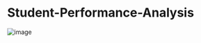 # Student-Performance-Analysis

![image](https://github.com/user-attachments/assets/172560e5-7209-48c2-b227-86a6e57822f0)


